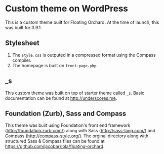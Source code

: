 Custom theme on WordPress
===

This is a custom theme built for Floating Orchard.  At the time of launch, this was built for 3.9.1.

Stylesheet
---------------

1.  The <code>style.css</code> is outputed in a compressed format using the Compass compiler.
2.  The homepage is built on <code>front-page.php</code>

_s
---------------

This custom theme was built on top of starter theme called <code>_s</code>.  Basic documentation can be found at <a href="http://underscores.me">http://underscores.me</a>.


Foundation (Zurb), Sass and Compass
---------------

This theme was built using Foundation's front end framework (http://foundation.zurb.com/) along with Sass (http://sass-lang.com/) and Compass (http://compass-style.org/).  The orginal directory along with structured Sass & Compass files can be found at https://github.com/jacobarriola/floating-orchard.